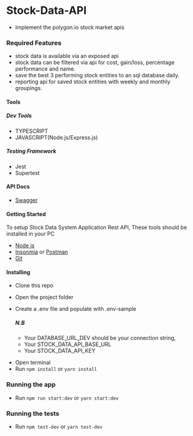 # Stock-Data-API

- Implement the polygon.io stock market apis

### Required Features

- stock data is available via an exposed api
- stock data can be filtered via api for cost, gain/loss, percentage performance and name.
- save the best 3 performing stock entities to an sql database daily.
- reporting api for saved stock entities with weekly and monthly groupings.

#### Tools

##### Dev Tools

- TYPESCRIPT
- JAVASCRIPT(Node.js/Express.js)

##### Testing Framework

- Jest
- Supertest

#### API Docs

- [Swagger](https://)

#### Getting Started

To setup Stock Data System Application Rest API, These tools should be installed in your PC

- [Node js](https://nodejs.org/en/download/)
- [Insonmia](https://insomnia.rest/download/) or [Postman](https://www.getpostman.com/downloads/)
- [Git](https://git-scm.com/downloads)

#### Installing

- Clone this repo
- Open the project folder
- Create a .env file and populate with .env-sample

  ##### N.B

  - Your DATABASE_URL_DEV should be your connection string,
  - Your STOCK_DATA_API_BASE_URL
  - Your STOCK_DATA_API_KEY

* Open terminal
* Run `npm install` or `yarn install`

### Running the app

- Run `npm run start:dev` or `yarn start:dev`

### Running the tests

- Run `npm test-dev` or `yarn test-dev`
